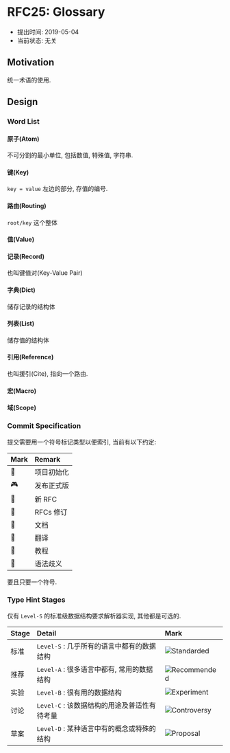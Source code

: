 RFC25: Glossary
===============

- 提出时间: 2019-05-04
- 当前状态: 无关

## Motivation

统一术语的使用.

## Design

### Word List

#### 原子(Atom)

不可分割的最小单位, 包括数值, 特殊值, 字符串.

#### 键(Key)

`key = value` 左边的部分, 存值的编号.

#### 路由(Routing)
`root/key` 这个整体

#### 值(Value)

#### 记录(Record)
也叫键值对(Key-Value Pair)

#### 字典(Dict)

储存记录的结构体

#### 列表(List)

储存值的结构体

#### 引用(Reference)
也叫援引(Cite), 指向一个路由.

#### 宏(Macro)

#### 域(Scope)

### Commit Specification

提交需要用一个符号标记类型以便索引, 当前有以下约定:

| Mark | Remark     |
| :--- | :--------- |
| 🎂   | 项目初始化 |
| 🎮   | 发布正式版 |
| 🌿   | 新 RFC     |
| 💾   | RFCs 修订  |
| 📑   | 文档       |
| 📖   | 翻译       |
| 🔖   | 教程       |
| 🔧   | 语法歧义   |

要且只要一个符号.



### Type Hint Stages

仅有 `Level-S` 的标准级数据结构要求解析器实现, 其他都是可选的.

| Stage | Detail                                      | Mark                    |
| :---- | :------------------------------------------ | :---------------------- |
| 标准  | `Level-S` : 几乎所有的语言中都有的数据结构   | ![Standarded][Macro-S]  |
| 推荐  | `Level-A` : 很多语言中都有, 常用的数据结构   | ![Recommended][Macro-A] |
| 实验  | `Level-B` : 很有用的数据结构                 | ![Experiment][Macro-B]  |
| 讨论  | `Level-C` : 该数据结构的用途及普适性有待考量 | ![Controversy][Macro-C] |
| 草案  | `Level-D` : 某种语言中有的概念或特殊的结构   | ![Proposal][Macro-D]    |


[Adopted]: https://img.shields.io/badge/Stage-Standarded-success.svg?style=flat-square
[Pending]: https://img.shields.io/badge/Stage-Experiment-important.svg?style=flat-square
[Abandoned]: https://img.shields.io/badge/Stage-Abandoned-critical.svg?style=flat-square
[Proposal]: https://img.shields.io/badge/Stage-Proposal-inactive.svg?style=flat-square
[Complement]: https://img.shields.io/badge/Stage-Recommended-informational.svg?style=flat-square

[Macro-S]: https://img.shields.io/badge/Stage-Standarded-success.svg?style=flat-square
[Macro-A]: https://img.shields.io/badge/Stage-Recommended-informational.svg?style=flat-square
[Macro-B]: https://img.shields.io/badge/Stage-Experiment-important.svg?style=flat-square
[Macro-C]: https://img.shields.io/badge/Stage-Controversy-critical.svg?style=flat-square
[Macro-D]: https://img.shields.io/badge/Stage-Proposal-inactive.svg?style=flat-square
